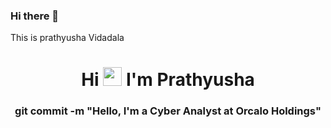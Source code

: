 ### Hi there 👋

This is prathyusha Vidadala

<h1 align="center">Hi <img src="https://raw.githubusercontent.com/iampavangandhi/iampavangandhi/master/gifs/Hi.gif" width="30px"> I'm Prathyusha</h1>
<h3 align="center">git commit -m "Hello, I'm a Cyber Analyst at Orcalo Holdings"</h3>

